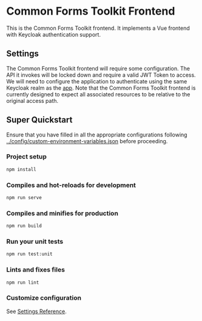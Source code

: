# Common Forms Toolkit Frontend

This is the Common Forms Toolkit frontend. It implements a Vue frontend with Keycloak authentication support.

## Settings

The Common Forms Toolkit frontend will require some configuration. The API it invokes will be locked down and require a valid JWT Token to access. We will need to configure the application to authenticate using the same Keycloak realm as the [app](../). Note that the Common Forms Toolkit frontend is currently designed to expect all associated resources to be relative to the original access path.

## Super Quickstart

Ensure that you have filled in all the appropriate configurations following [../config/custom-environment-variables.json](../config/custom-environment-variables.json) before proceeding.

### Project setup

``` sh
npm install
```

### Compiles and hot-reloads for development

``` sh
npm run serve
```

### Compiles and minifies for production

``` sh
npm run build
```

### Run your unit tests

``` sh
npm run test:unit
```

### Lints and fixes files

``` sh
npm run lint
```

### Customize configuration

See [Settings Reference](https://cli.vuejs.org/config/).
